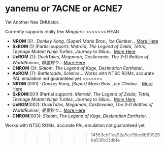 # yanemu or 7ACNE or ACNE7

Yet Another Nes EMUlator..

Currently supports really few _Mappers_:
<<<<<<< HEAD
 - **NROM** (0) : *Donkey Kong*, *(Super) Mario Bros.*, *Ice Climber*... [More Here](https://nescartdb.com/search/advanced?ines=0)
 - **SxROM** (1) (Partial support): *Metroid*, *The Legend of Zelda*, *Tetris*, *Teenage Mutant Ninja Turtles*, *Journey to Silius*... [More Here](https://nescartdb.com/search/advanced?ines=1)
 - **UxROM** (2): *DuckTales*, *Megaman*, *Castlevania*, *The 3-D Battles of WorldRunner*, *精霊狩り*... [More Here](https://nescartdb.com/search/advanced?ines=2)
 - **CNROM** (3): *Slalom*, *The Legend of Kage*, *Destination Earthstar*...
 - **AxROM** (7): *Battletoads*, *Solstice*... 
Works with NTSC ROMs, accurate PAL emulation not guaranteed yet
=======
 - **NROM** (000) : *Donkey Kong*, *(Super) Mario Bros.*, *Ice Climber*... [More Here](https://nescartdb.com/search/advanced?ines=0)
 - **SxROM**(001) (Partial support): *Metroid*, *The Legend of Zelda*, *Tetris*, *Teenage Mutant Ninja Turtles*, *Journey to Silius*... [More Here](https://nescartdb.com/search/advanced?ines=1)
 - **UxROM**(002): *DuckTales*, *Megaman*, *Castlevania*, *The 3-D Battles of WorldRunner*, *星霊狩り*... [More Here](https://nescartdb.com/search/advanced?ines=2)
 - **CNROM**(003): *Slalom*, *The Legend of Kage*, *Destination Earthstar*...

Works with NTSC ROMs, accurate PAL emulation not guaranteed yet
>>>>>>> 14553ebf1ea92a5ee15bc6b63926ba53fcd3dbfe
